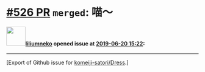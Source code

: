 # [\#526 PR](https://github.com/komeiji-satori/Dress/pull/526) `merged`: 喵～

#### <img src="https://avatars.githubusercontent.com/u/30291104?u=6b05e910850e1ce5e39e577a6990f2216adda4de&v=4" width="50">[liliumneko](https://github.com/liliumneko) opened issue at [2019-06-20 15:22](https://github.com/komeiji-satori/Dress/pull/526):






-------------------------------------------------------------------------------



[Export of Github issue for [komeiji-satori/Dress](https://github.com/komeiji-satori/Dress).]

